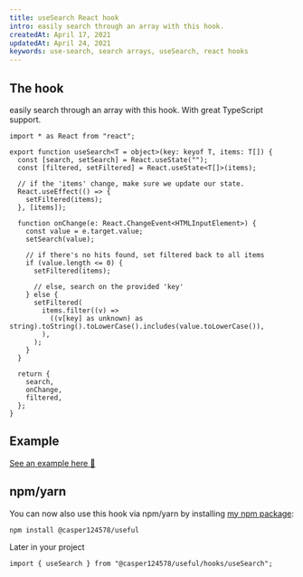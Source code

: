 ```yaml
---
title: useSearch React hook
intro: easily search through an array with this hook.
createdAt: April 17, 2021
updatedAt: April 24, 2021
keywords: use-search, search arrays, useSearch, react hooks
---
```


## The hook

easily search through an array with this hook. With great TypeScript support.

```tsx
import * as React from "react";

export function useSearch<T = object>(key: keyof T, items: T[]) {
  const [search, setSearch] = React.useState("");
  const [filtered, setFiltered] = React.useState<T[]>(items);

  // if the 'items' change, make sure we update our state.
  React.useEffect(() => {
    setFiltered(items);
  }, [items]);

  function onChange(e: React.ChangeEvent<HTMLInputElement>) {
    const value = e.target.value;
    setSearch(value);

    // if there's no hits found, set filtered back to all items
    if (value.length <= 0) {
      setFiltered(items);

      // else, search on the provided 'key'
    } else {
      setFiltered(
        items.filter((v) =>
          ((v[key] as unknown) as string).toString().toLowerCase().includes(value.toLowerCase()),
        ),
      );
    }
  }

  return {
    search,
    onChange,
    filtered,
  };
}
```

## Example

[See an example here 🚀](https://codesandbox.io/s/use-search-hook-2o2q2)

## npm/yarn

You can now also use this hook via npm/yarn by installing [my npm package](https://npm.im/@casper124578/useful):

```bash
npm install @casper124578/useful
```

Later in your project

```tsx
import { useSearch } from "@casper124578/useful/hooks/useSearch";
```
